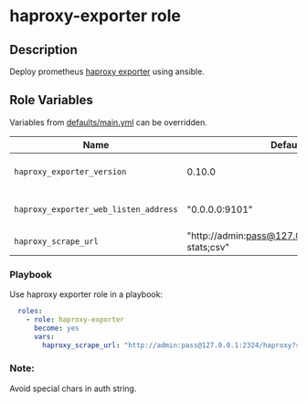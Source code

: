 # haproxy-exporter role

## Description

Deploy prometheus [haproxy exporter](https://github.com/prometheus/haproxy_exporter) using ansible.

## Role Variables

Variables from [defaults/main.yml](defaults/main.yml) can be overridden.

| Name           | Default | Description                        |
| -------------- | ------------- | -----------------------------------|
| `haproxy_exporter_version` | 0.10.0 | Haproxy exporter version |
| `haproxy_exporter_web_listen_address` | "0.0.0.0:9101" | Exporter Listen address |
| `haproxy_scrape_url` | "http://admin:pass@127.0.0.1:2324/haproxy?stats;csv" | Haproxy stats url |

### Playbook

Use haproxy exporter role in a playbook:
```yaml
  roles:
    - role: haproxy-exporter
      become: yes
      vars:
        haproxy_scrape_url: "http://admin:pass@127.0.0.1:2324/haproxy?stats;csv"
```


### Note:

Avoid special chars in auth string.